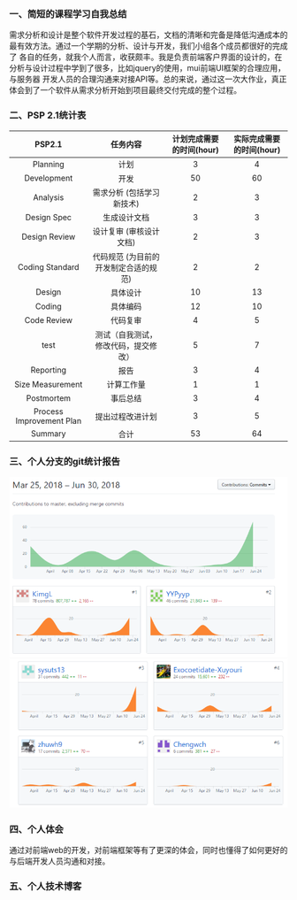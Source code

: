 ### 一、简短的课程学习自我总结
   需求分析和设计是整个软件开发过程的基石，文档的清晰和完备是降低沟通成本的最有效方法。通过一个学期的分析、设计与开发，我们小组各个成员都很好的完成了
各自的任务，就我个人而言，收获颇丰。我是负责前端客户界面的设计的，在分析与设计过程中学到了很多，比如jquery的使用，mui前端UI框架的合理应用，与服务器
开发人员的合理沟通来对接API等。总的来说，通过这一次大作业，真正体会到了一个软件从需求分析开始到项目最终交付完成的整个过程。

### 二、PSP 2.1统计表
| PSP2.1                  |	任务内容	                     | 计划完成需要的时间(hour) | 实际完成需要的时间(hour) |
| :--------------------:  |  :----------------------------: |  :------------------: | :--------------------: |
|Planning	              | 计划	                          |  3                     |	       4              |
|Development              |	开发                           |	50	                   |         60             |
|Analysis	              | 需求分析 (包括学习新技术)          |	 2	                   |         3              |
|Design Spec              |	生成设计文档                    |	 3                    |	         3              |
|Design Review            | 设计复审 (审核设计文档)            |	2                    |	        3              |
|Coding Standard          | 代码规范 (为目前的开发制定合适的规范)|  2	                  |          2              |
|Design	                 | 具体设计                         |	10	                  |         13             |
|Coding	                 | 具体编码                         |	12	                  |         10             |
|Code Review	           | 代码复审	                        |   4                    |	        5              |
|test	                    | 测试（自我测试，修改代码，提交修改） |	 5                    |	        7              |
|Reporting                |	报告                           |	  3                 |     	    4             | 
|Size Measurement         |	计算工作量	                    |   1                    |	        1             |
|Postmortem	              | 事后总结                         |	 3                    |	         4             |
|Process Improvement Plan |	提出过程改进计划                |   3                    |	        5             |
|Summary                  |	合计                           |	  53	               |          64           |

### 三、个人分支的git统计报告
![avatar](images/GIT_1.png)
![avatar](images/GIT_2.png)

### 四、个人体会
通过对前端web的开发，对前端框架等有了更深的体会，同时也懂得了如何更好的与后端开发人员沟通和对接。

### 五、个人技术博客
